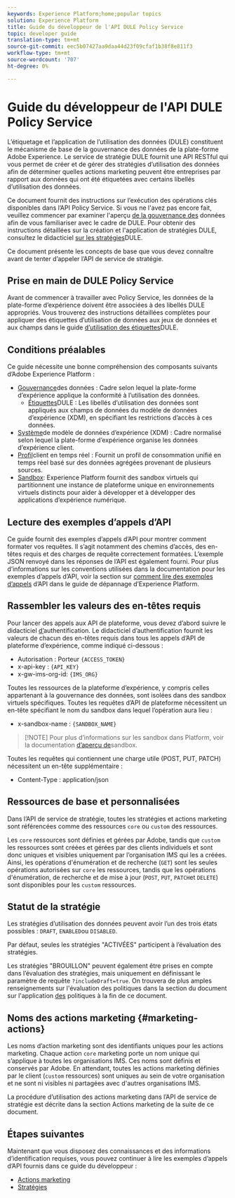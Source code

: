 ```yaml
---
keywords: Experience Platform;home;popular topics
solution: Experience Platform
title: Guide du développeur de l'API DULE Policy Service
topic: developer guide
translation-type: tm+mt
source-git-commit: eec5b07427aa9daa44d23f09cfaf1b38f8e811f3
workflow-type: tm+mt
source-wordcount: '707'
ht-degree: 0%

---
```



# Guide du développeur de l&#39;API DULE Policy Service

L’étiquetage et l’application de l’utilisation des données (DULE) constituent le mécanisme de base de la gouvernance des données de la plate-forme Adobe Experience. Le service de stratégie DULE fournit une API RESTful qui vous permet de créer et de gérer des stratégies d’utilisation des données afin de déterminer quelles actions marketing peuvent être entreprises par rapport aux données qui ont été étiquetées avec certains libellés d’utilisation des données.

Ce document fournit des instructions sur l’exécution des opérations clés disponibles dans l’API Policy Service. Si vous ne l&#39;avez pas encore fait, veuillez commencer par examiner l&#39;aperçu [de la gouvernance des](../home.md) données afin de vous familiariser avec le cadre de DULE. Pour obtenir des instructions détaillées sur la création et l&#39;application de stratégies DULE, consultez le didacticiel [sur les stratégies](../policies/create.md)DULE.

Ce document présente les concepts de base que vous devez connaître avant de tenter d’appeler l’API de service de stratégie.

## Prise en main de DULE Policy Service

Avant de commencer à travailler avec Policy Service, les données de la plate-forme d’expérience doivent être associées à des libellés DULE appropriés. Vous trouverez des instructions détaillées complètes pour appliquer des étiquettes d’utilisation de données aux jeux de données et aux champs dans le guide [d’utilisation des étiquettes](../labels/user-guide.md)DULE.

## Conditions préalables

Ce guide nécessite une bonne compréhension des composants suivants d’Adobe Experience Platform :

* [Gouvernance](../home.md)des données : Cadre selon lequel la plate-forme d’expérience applique la conformité à l’utilisation des données.
   * [Étiquettes](../labels/overview.md)DULE : Les libellés d’utilisation des données sont appliqués aux champs de données du modèle de données d’expérience (XDM), en spécifiant les restrictions d’accès à ces données.
* [Système](../../xdm/home.md)de modèle de données d’expérience (XDM) : Cadre normalisé selon lequel la plate-forme d’expérience organise les données d’expérience client.
* [Profil](../../profile/home.md)client en temps réel : Fournit un profil de consommation unifié en temps réel basé sur des données agrégées provenant de plusieurs sources.
* [Sandbox](../../sandboxes/home.md): Experience Platform fournit des sandbox virtuels qui partitionnent une instance de plateforme unique en environnements virtuels distincts pour aider à développer et à développer des applications d’expérience numérique.

## Lecture des exemples d’appels d’API

Ce guide fournit des exemples d’appels d’API pour montrer comment formater vos requêtes. Il s’agit notamment des chemins d’accès, des en-têtes requis et des charges de requête correctement formatées. L’exemple JSON renvoyé dans les réponses de l’API est également fourni. Pour plus d’informations sur les conventions utilisées dans la documentation pour les exemples d’appels d’API, voir la section sur [comment lire des exemples d’appels](../../landing/troubleshooting.md#how-do-i-format-an-api-request) d’API dans le guide de dépannage d’Experience Platform.

## Rassembler les valeurs des en-têtes requis

Pour lancer des appels aux API de plateforme, vous devez d’abord suivre le didacticiel [d’](../../tutorials/authentication.md)authentification. Le didacticiel d’authentification fournit les valeurs de chacun des en-têtes requis dans tous les appels d’API de plateforme d’expérience, comme indiqué ci-dessous :

* Autorisation : Porteur `{ACCESS_TOKEN}`
* x-api-key : `{API_KEY}`
* x-gw-ims-org-id: `{IMS_ORG}`

Toutes les ressources de la plateforme d’expérience, y compris celles appartenant à la gouvernance des données, sont isolées dans des sandbox virtuels spécifiques. Toutes les requêtes d’API de plateforme nécessitent un en-tête spécifiant le nom du sandbox dans lequel l’opération aura lieu :

* x-sandbox-name : `{SANDBOX_NAME}`

>[!NOTE] Pour plus d’informations sur les sandbox dans Platform, voir la documentation [d’aperçu de](../../sandboxes/home.md)sandbox.

Toutes les requêtes qui contiennent une charge utile (POST, PUT, PATCH) nécessitent un en-tête supplémentaire :

* Content-Type : application/json

## Ressources de base et personnalisées

Dans l’API de service de stratégie, toutes les stratégies et actions marketing sont référencées comme des ressources `core` ou `custom` des ressources.

Les `core` ressources sont définies et gérées par Adobe, tandis que `custom` les ressources sont créées et gérées par des clients individuels et sont donc uniques et visibles uniquement par l’organisation IMS qui les a créées. Ainsi, les opérations d&#39;énumération et de recherche (`GET`) sont les seules opérations autorisées sur `core` les ressources, tandis que les opérations d&#39;énumération, de recherche et de mise à jour (`POST`, `PUT`, `PATCH`et `DELETE`) sont disponibles pour les `custom` ressources.

## Statut de la stratégie

Les stratégies d’utilisation des données peuvent avoir l’un des trois états possibles : `DRAFT`, `ENABLED`ou `DISABLED`.

Par défaut, seules les stratégies &quot;ACTIVÉES&quot; participent à l’évaluation des stratégies.

Les stratégies &quot;BROUILLON&quot; peuvent également être prises en compte dans l’évaluation des stratégies, mais uniquement en définissant le paramètre de requête `?includeDraft=true`. On trouvera de plus amples renseignements sur l&#39;évaluation des politiques dans la section du document sur l&#39;application [des](../enforcement/overview.md) politiques à la fin de ce document.

## Noms des actions marketing {#marketing-actions}

Les noms d’action marketing sont des identifiants uniques pour les actions marketing. Chaque action `core` marketing porte un nom unique qui s’applique à toutes les organisations IMS. Ces noms sont définis et conservés par Adobe. En attendant, toutes les actions marketing définies par le client (`custom` ressources) sont uniques au sein de votre organisation et ne sont ni visibles ni partagées avec d&#39;autres organisations IMS.

La procédure d’utilisation des actions marketing dans l’API de service de stratégie est décrite dans la section Actions [](#marketing-actions) marketing de la suite de ce document.

## Étapes suivantes

Maintenant que vous disposez des connaissances et des informations d’identification requises, vous pouvez continuer à lire les exemples d’appels d’API fournis dans ce guide du développeur :

* [Actions marketing](marketing-actions.md)
* [Stratégies](policies.md)